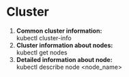 # Cluster
1. **Common cluster information:**  
kubectl cluster-info
2. **Cluster information about nodes:**  
kubectl get nodes
3. **Detailed information about node:**  
kubectl describe node <node_name>

